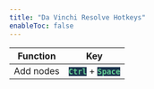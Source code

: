 ```yaml
---
title: "Da Vinchi Resolve Hotkeys"
enableToc: false
---
```


<style> code { color: #64D094; background: #1D354E; } </style>

|Function|Key
|:-:|:-:
|Add nodes|**`Ctrl`** + **`Space`**